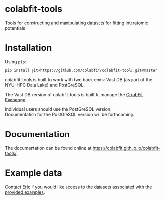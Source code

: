 # colabfit-tools
Tools for constructing and manipulating datasets for fitting interatomic potentials

# Installation

Using `pip`:
```
pip install git+https://github.com/colabfit/colabfit-tools.git@master
```

colabfit-tools is built to work with two back ends: Vast DB (as part of the NYU-HPC Data Lake) and PostGreSQL.  
  
The Vast DB version of colabfit-tools is built to manage the [ColabFit Exchange](www.colabfit.org)
  
Individual users should use the PostGreSQL version.  
Documentation for the PostGreSQL version will be forthcoming.


# Documentation
The documentation can be found online at https://colabfit.github.io/colabfit-tools/.

# Example data
Contact [Eric](https://github.com/EFuem/) if you would like access to the datasets associated with [the provided examples](examples).
